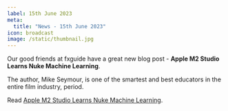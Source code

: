 ```yaml
---
label: 15th June 2023
meta:
  title: "News - 15th June 2023"
icon: broadcast
image: /static/thumbnail.jpg
---
```


Our good friends at fxguide have a great new blog post - **Apple M2 Studio Learns Nuke Machine Learning**.

The author, Mike Seymour, is one of the smartest and best educators in the entire film industry, period.

Read [Apple M2 Studio Learns Nuke Machine Learning](https://www.fxguide.com/fxfeatured/apple-m2-studio-learns-nuke-machine-learning/).